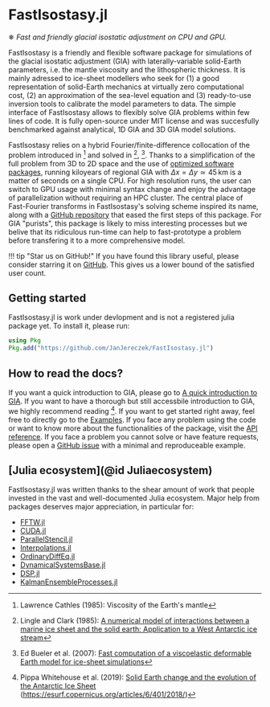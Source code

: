 # FastIsostasy.jl

❄ *Fast and friendly glacial isostatic adjustment on CPU and GPU.*

FastIsostasy is a friendly and flexible software package for simulations of the glacial isostatic adjustment (GIA) with laterally-variable solid-Earth parameters, i.e. the mantle viscosity and the lithospheric thickness. It is mainly adressed to ice-sheet modellers who seek for (1) a good representation of solid-Earth mechanics at virtually zero computational cost, (2) an approximation of the sea-level equation and (3) ready-to-use inversion tools to calibrate the model parameters to data. The simple interface of FastIsostasy allows to flexibly solve GIA problems within few lines of code. It is fully open-source under MIT license and was succesfully benchmarked against analytical, 1D GIA and 3D GIA model solutions.

FastIsostasy relies on a hybrid Fourier/finite-difference collocation of the problem introduced in [^Cathles1975] and solved in [^Lingle1985], [^Bueler2007]. Thanks to a simplification of the full problem from 3D to 2D space and the use of [optimized software packages](@Juliaecosystem), running kiloyears of regional GIA with $\Delta x = \Delta y \simeq 45 \, \mathrm{km}$ is a matter of seconds on a single CPU. For high resolution runs, the user can switch to GPU usage with minimal syntax change and enjoy the advantage of parallelization without requiring an HPC cluster. The central place of Fast-Fourier transforms in FastIsostasy's solving scheme inspired its name, along with a [GitHub repository](https://github.com/bueler/fast-earth) that eased the first steps of this package. For GIA "purists", this package is likely to miss interesting processes but we belive that its ridiculous run-time can help to fast-prototype a problem before transfering it to a more comprehensive model.

!!! tip "Star us on GitHub!"
    If you have found this library useful, please consider starring it on [GitHub](https://github.com/JanJereczek/FastIsostasy.jl). This gives us a lower bound of the satisfied user count.

## Getting started

FastIsostasy.jl is work under devlopment and is not a registered julia package yet. To install it, please run:

```julia
using Pkg
Pkg.add("https://github.com/JanJereczek/FastIsostasy.jl")
```

## How to read the docs?

If you want a quick introduction to GIA, please go to [A quick introduction to GIA](@ref). If you want to have a thorough but still accessbile introduction to GIA, we highly recommend reading [^Whitehouse2019]. If you want to get started right away, feel free to directly go to the [Examples](@ref). If you face any problem using the code or want to know more about the functionalities of the package, visit the [API reference](@ref). If you face a problem you cannot solve or have feature requests, please open a [GitHub issue]() with a minimal and reproduceable example.

## [Julia ecosystem](@id Juliaecosystem)

FastIsostasy.jl was written thanks to the shear amount of work that people invested in the vast and well-documented Julia ecosystem. Major help from packages deserves major appreciation, in particular for:
- [FFTW.jl](https://github.com/JuliaMath/FFTW.jl)
- [CUDA.jl](https://github.com/JuliaGPU/CUDA.jl)
- [ParallelStencil.jl](https://github.com/omlins/ParallelStencil.jl)
- [Interpolations.jl](https://github.com/JuliaMath/Interpolations.jl)
- [OrdinaryDiffEq.jl](https://github.com/SciML/OrdinaryDiffEq.jl)
- [DynamicalSystemsBase.jl](https://github.com/JuliaDynamics/DynamicalSystemsBase.jl)
- [DSP.jl](https://github.com/JuliaDSP/DSP.jl)
- [KalmanEnsembleProcesses.jl](https://github.com/CliMA/EnsembleKalmanProcesses.jl)

[^Whitehouse2019]:
    Pippa Whitehouse et al. (2019): [Solid Earth change and the evolution of the Antarctic Ice Sheet](https://doi.org/10.1038/s41467-018-08068-y)  (https://esurf.copernicus.org/articles/6/401/2018/)

[^Cathles1975]:
    Lawrence Cathles (1985): Viscosity of the Earth's mantle

[^Lingle1985]:
    Lingle and Clark (1985): [A numerical model of interactions between a marine ice sheet and the solid earth: Application to a West Antarctic ice stream](https://doi.org/10.1029/JC090iC01p01100)

[^Bueler2007]:
    Ed Bueler et al. (2007): [Fast computation of a viscoelastic deformable Earth model for ice-sheet simulations](https://doi.org/10.3189/172756407782871567)
